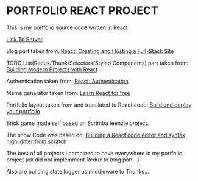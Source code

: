 # PORTFOLIO REACT PROJECT

This is my [portfolio](https://clientsystem.net/) source code written in React

[Link To Server](https://github.com/jesseburstrom/react-demo/)

Blog part taken from: [React: Creating and Hosting a Full-Stack Site](https://www.linkedin.com/learning/react-creating-and-hosting-a-full-stack-site/react-for-full-stack-solutions?autoplay=true)

TODO List(Redux/Thunk/Selectors/Styled Components) part taken from: [Building Modern Projects with React](https://www.linkedin.com/learning/building-modern-projects-with-react/react-going-from-good-to-great?autoplay=true)

Authentication taken from:  [React: Authentication](https://www.linkedin.com/learning/react-authentication/the-basic-email-verification-process?autoplay=true)

Meme generator taken from: [Learn React for free](https://scrimba.com/learn/learnreact)

Portfolio layout taken from and translated to React code: [Build and deploy your portfolio](https://scrimba.com/learn/portfolio)

Brick game made self based on Scrimba teenzie project.

The show Code was based on:  [Building a React code editor and syntax highlighter from scratch](https://blog.logrocket.com/building-react-code-editor-syntax-highlighter/o)

The best of all projects I combined to have everywhere in my portfolio project (ok did not implemment Redux to blog part...)

Also are building state logger as middleware to Thunks...

